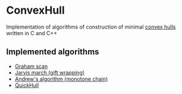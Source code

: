 # ConvexHull
Implementation of algorithms of construction of minimal [convex hulls](https://en.wikipedia.org/wiki/Convex_hull) written in C and C++

## Implemented algorithms
* [Graham scan](https://en.wikipedia.org/wiki/Graham_scan "Wikipedia article")
* [Jarvis march (gift wrapping)](https://en.wikipedia.org/wiki/Gift_wrapping_algorithm "Wikipedia article")
* [Andrew's algorithm (monotone chain)](https://en.wikibooks.org/wiki/Algorithm_Implementation/Geometry/Convex_hull/Monotone_chain "Wikipedia article")
* [QuickHull](https://en.wikipedia.org/wiki/Quickhull "Wikipedia article")
